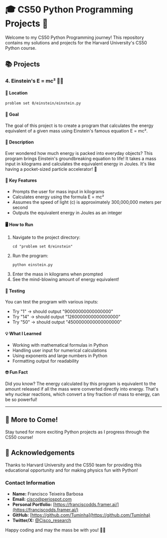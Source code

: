 # 🎓 CS50 Python Programming Projects 🐍

Welcome to my CS50 Python Programming journey! This repository contains my solutions and projects for the Harvard University's CS50 Python course.

## 📚 Projects

### 4. Einstein's E = mc² 🧠💡

#### 📂 Location
`problem set 0/einstein/einstein.py`

#### 🎯 Goal
The goal of this project is to create a program that calculates the energy equivalent of a given mass using Einstein's famous equation E = mc².

#### 📝 Description
Ever wondered how much energy is packed into everyday objects? This program brings Einstein's groundbreaking equation to life! It takes a mass input in kilograms and calculates the equivalent energy in Joules. It's like having a pocket-sized particle accelerator! 🚀

#### 🔑 Key Features
- Prompts the user for mass input in kilograms
- Calculates energy using the formula E = mc²
- Assumes the speed of light (c) is approximately 300,000,000 meters per second
- Outputs the equivalent energy in Joules as an integer

#### 🖥️ How to Run
1. Navigate to the project directory:
   ```
   cd "problem set 0/einstein"
   ```
2. Run the program:
   ```
   python einstein.py
   ```
3. Enter the mass in kilograms when prompted
4. See the mind-blowing amount of energy equivalent!

#### 🧪 Testing
You can test the program with various inputs:
- Try "1" → should output "90000000000000000"
- Try "14" → should output "1260000000000000000"
- Try "50" → should output "4500000000000000000"

#### 💡 What I Learned
- Working with mathematical formulas in Python
- Handling user input for numerical calculations
- Using exponents and large numbers in Python
- Formatting output for readability

#### 🤓 Fun Fact
Did you know? The energy calculated by this program is equivalent to the amount released if all the mass were converted directly into energy. That's why nuclear reactions, which convert a tiny fraction of mass to energy, can be so powerful!

---

## 🚀 More to Come!
Stay tuned for more exciting Python projects as I progress through the CS50 course!

## 🙏 Acknowledgements
Thanks to Harvard University and the CS50 team for providing this educational opportunity and for making physics fun with Python!

### Contact Information

- **Name:** Francisco Teixeira Barbosa
- **Email:** cisco@periospot.com
- **Personal Portfolio:** [https://franciscodds.framer.ai/](https://franciscodds.framer.ai/)
- **GitHub:** [https://github.com/Tuminha](https://github.com/Tuminha)
- **Twitter/X:** [@Cisco_research](https://x.com/Cisco_research)

Happy coding and may the mass be with you! 🌟🔬